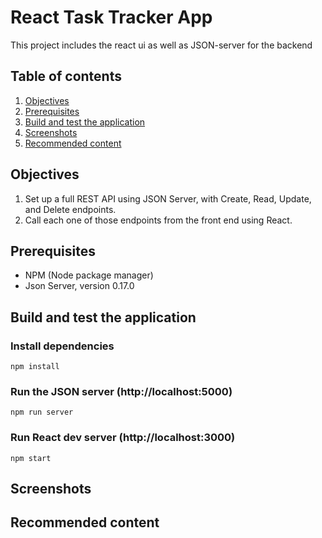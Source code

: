 # React Task Tracker App

This project includes the react ui as well as JSON-server for the backend

## Table of contents
1. [Objectives](#objectives)
2. [Prerequisites](#prerequisites)
3. [Build and test the application](#build-and-test-the-application)
4. [Screenshots](#screenshots)
5. [Recommended content](#recommended-content)

## Objectives
1. Set up a full REST API using JSON Server, with Create, Read, Update, and Delete endpoints.
2. Call each one of those endpoints from the front end using React.

## Prerequisites
* NPM (Node package manager)
* Json Server, version 0.17.0

## Build and test the application

### Install dependencies

```
npm install
```

### Run the JSON server (http://localhost:5000)

```
npm run server
```

### Run React dev server (http://localhost:3000)

```
npm start
```

## Screenshots


## Recommended content
